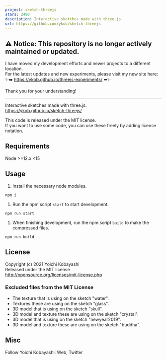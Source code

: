 ```yaml
---
project: sketch-threejs
stars: 2490
description: Interactive sketches made with three.js.
url: https://github.com/ykob/sketch-threejs
---
```


⚠️ Notice: This repository is no longer actively maintained or updated.
-----------------------------------------------------------------------

I have moved my development efforts and newer projects to a different location.  
For the latest updates and new experiments, please visit my new site here:  
✨➡️ https://ykob.github.io/threejs-experiments/ ⬅️✨

Thank you for your understanding!

* * *

Interactive sketches made with three.js.  
https://ykob.github.io/sketch-threejs/

This code is released under the MIT license.  
If you want to use some code, you can use these freely by adding license notation.

Requirements
------------

Node >=12.x <15

Usage
-----

1.  Install the necessary node modules.

```
npm i
```

1.  Run the npm script `start` to start development.

```
npm run start
```

1.  When finishing development, run the npm script `build` to make the compressed files.

```
npm run build
```

License
-------

Copyright (c) 2021 Yoichi Kobayashi  
Released under the MIT license  
http://opensource.org/licenses/mit-license.php

### Excluded files from the MIT License

-   The texture that is using on the sketch "water".
-   Textures these are using on the sketch "glass".
-   3D model that is using on the sketch "skull".
-   3D model and texture these are using on the sketch "crystal".
-   3D model that is using on the sketch "newyear2019".
-   3D model and texture these are using on the sketch "buddha".

Misc
----

Follow Yoichi Kobayashi: Web, Twitter
